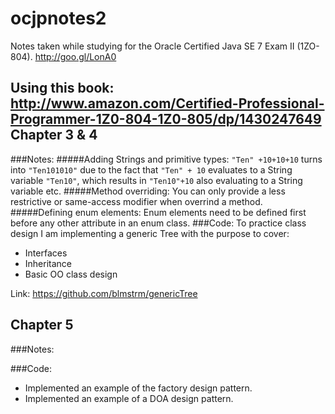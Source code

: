 ocjpnotes2
==========

Notes taken while studying for the Oracle Certified Java SE 7 Exam II (1ZO-804). http://goo.gl/LonA0

Using this book: http://www.amazon.com/Certified-Professional-Programmer-1Z0-804-1Z0-805/dp/1430247649
Chapter 3 & 4
-------------
###Notes:
#####Adding Strings and primitive types:
``"Ten" +10+10+10`` turns into ``"Ten101010"`` due to the fact that ``"Ten" + 10`` evaluates to a String variable ``"Ten10"``, which results in ``"Ten10"+10`` also evaluating to a String variable etc.
#####Method overriding:
You can only provide a less restrictive  or same-access modifier when overrind a method.
#####Defining enum elements:
Enum elements  need to be defined first before any other attribute in an enum class.
###Code:
To practice class design I am implementing a generic Tree with the purpose to cover:
  * Interfaces
  * Inheritance
  * Basic OO class design

Link: https://github.com/blmstrm/genericTree

Chapter 5
-------------
###Notes:

###Code:
* Implemented an example of the factory design pattern.
* Implemented an example of a DOA design pattern.
